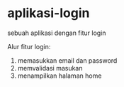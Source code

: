 # aplikasi-login
sebuah aplikasi dengan fitur login

Alur fitur login:
1. memasukkan email dan password
2. memvalidasi masukan
3. menampilkan halaman home
